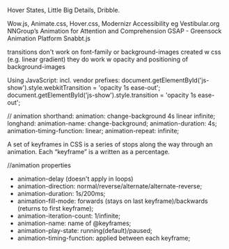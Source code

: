 Hover States, Little Big Details, Dribble.

Wow.js, Animate.css, Hover.css, Modernizr
Accessibility eg Vestibular.org
NNGroup’s Animation for Attention and Comprehension
GSAP - Greensock Animation Platform
Snabbt.js

transitions don't work on font-family or background-images created w css (e.g. linear gradient)
they do work w opacity and positioning of background-images

Using JavaScript:
incl. vendor prefixes:
document.getElementById('js-show').style.webkitTransition = 'opacity 1s ease-out';
document.getElementById('js-show').style.transition = 'opacity 1s ease-out';

// animation
shorthand:
animation: change-background 4s linear infinite;
longhand:
animation-name: change-background;
animation-duration: 4s;
animation-timing-function: linear;
animation-repeat: infinite;

A set of keyframes in CSS is a series of stops along the way through an animation. Each “keyframe” is a written as a percentage.

//animation properties
+ animation-delay (doesn't apply in loops)
+ animation-direction: normal/reverse/alternate/alternate-reverse;
+ animation-duration: 1s/200ms;
+ animation-fill-mode: forwards (stays on last keyframe)/backwards (returns to first keyframe);
+ animation-iteration-count: 1/infinite;
+ animation-name: name of @keyframes;
+ animation-play-state: running(default)/paused;
+ animation-timing-function: applied between each keyframe;
